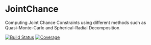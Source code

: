 # JointChance

Computing Joint Chance Constraints using different methods such as Quasi-Monte-Carlo and Spherical-Radial Decomposition.

[![Build Status](https://github.com/naouess/JointChance.jl/actions/workflows/CI.yml/badge.svg?branch=main)](https://github.com/naouess/JointChance.jl/actions/workflows/CI.yml?query=branch%3Amain) 
[![Coverage](https://codecov.io/gh/naouess/JointChance.jl/branch/main/graph/badge.svg)](https://codecov.io/gh/naouess/JointChance.jl)
